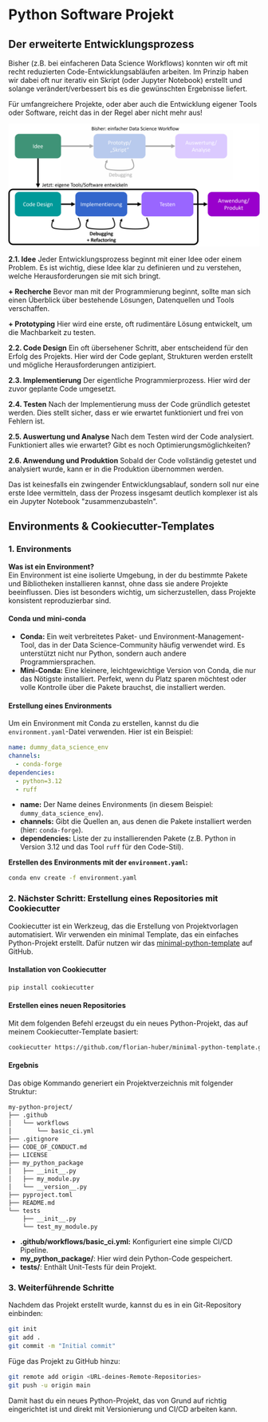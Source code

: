 # Python Software Projekt

## Der erweiterte Entwicklungsprozess

Bisher (z.B. bei einfacheren Data Science Workflows) konnten wir oft mit recht reduzierten Code-Entwicklungsabläufen arbeiten. Im Prinzip haben wir dabei oft nur iterativ ein Skript (oder Jupyter Notebook) erstellt und solange verändert/verbessert bis es die gewünschten Ergebnisse liefert.

Für umfangreichere Projekte, oder aber auch die Entwicklung eigener Tools oder Software, reicht das in der Regel aber nicht mehr aus!

![fig_development_process_sketch](../images/fig_development_process_sketch.png)

**2.1. Idee**
Jeder Entwicklungsprozess beginnt mit einer Idee oder einem Problem. Es ist wichtig, diese Idee klar zu definieren und zu verstehen, welche Herausforderungen sie mit sich bringt.

**+ Recherche**
Bevor man mit der Programmierung beginnt, sollte man sich einen Überblick über bestehende Lösungen, Datenquellen und Tools verschaffen.

**+ Prototyping**
Hier wird eine erste, oft rudimentäre Lösung entwickelt, um die Machbarkeit zu testen.

**2.2. Code Design**
Ein oft übersehener Schritt, aber entscheidend für den Erfolg des Projekts. Hier wird der Code geplant, Strukturen werden erstellt und mögliche Herausforderungen antizipiert.

**2.3. Implementierung**
Der eigentliche Programmierprozess. Hier wird der zuvor geplante Code umgesetzt.

**2.4. Testen**
Nach der Implementierung muss der Code gründlich getestet werden. Dies stellt sicher, dass er wie erwartet funktioniert und frei von Fehlern ist.

**2.5. Auswertung und Analyse**
Nach dem Testen wird der Code analysiert. Funktioniert alles wie erwartet? Gibt es noch Optimierungsmöglichkeiten?

**2.6. Anwendung und Produktion**
Sobald der Code vollständig getestet und analysiert wurde, kann er in die Produktion übernommen werden.

Das ist keinesfalls ein zwingender Entwicklungsablauf, sondern soll nur eine erste Idee vermitteln, dass der Prozess insgesamt deutlich komplexer ist als ein Jupyter Notebook "zusammenzubasteln".

## Environments & Cookiecutter-Templates

### 1. Environments

**Was ist ein Environment?**  
Ein Environment ist eine isolierte Umgebung, in der du bestimmte Pakete und Bibliotheken installieren kannst, ohne dass sie andere Projekte beeinflussen. Dies ist besonders wichtig, um sicherzustellen, dass Projekte konsistent reproduzierbar sind.

#### Conda und mini-conda

- **Conda:** Ein weit verbreitetes Paket- und Environment-Management-Tool, das in der Data Science-Community häufig verwendet wird. Es unterstützt nicht nur Python, sondern auch andere Programmiersprachen.
- **Mini-Conda:** Eine kleinere, leichtgewichtige Version von Conda, die nur das Nötigste installiert. Perfekt, wenn du Platz sparen möchtest oder volle Kontrolle über die Pakete brauchst, die installiert werden.

#### Erstellung eines Environments

Um ein Environment mit Conda zu erstellen, kannst du die `environment.yaml`-Datei verwenden. Hier ist ein Beispiel:

```yaml
name: dummy_data_science_env
channels:
  - conda-forge
dependencies:
  - python=3.12
  - ruff
```

- **name:** Der Name deines Environments (in diesem Beispiel: `dummy_data_science_env`).
- **channels:** Gibt die Quellen an, aus denen die Pakete installiert werden (hier: `conda-forge`).
- **dependencies:** Liste der zu installierenden Pakete (z.B. Python in Version 3.12 und das Tool `ruff` für den Code-Stil).

**Erstellen des Environments mit der `environment.yaml`:**
```bash
conda env create -f environment.yaml
```

### 2. Nächster Schritt: Erstellung eines Repositories mit Cookiecutter

Cookiecutter ist ein Werkzeug, das die Erstellung von Projektvorlagen automatisiert. Wir verwenden ein minimal Template, das ein einfaches Python-Projekt erstellt. Dafür nutzen wir das [minimal-python-template](https://github.com/florian-huber/minimal-python-template) auf GitHub.

#### Installation von Cookiecutter
```bash
pip install cookiecutter
```

#### Erstellen eines neuen Repositories

Mit dem folgenden Befehl erzeugst du ein neues Python-Projekt, das auf meinem Cookiecutter-Template basiert:

```bash
cookiecutter https://github.com/florian-huber/minimal-python-template.git
```

#### Ergebnis
Das obige Kommando generiert ein Projektverzeichnis mit folgender Struktur:

```
my-python-project/
├── .github
│   └── workflows
│       └── basic_ci.yml
├── .gitignore
├── CODE_OF_CONDUCT.md
├── LICENSE
├── my_python_package
│   ├── __init__.py
│   ├── my_module.py
│   └── __version__.py
├── pyproject.toml
├── README.md
└── tests
    ├── __init__.py
    └── test_my_module.py
```

- **.github/workflows/basic_ci.yml:** Konfiguriert eine simple CI/CD Pipeline.
- **my_python_package/**: Hier wird dein Python-Code gespeichert.
- **tests/**: Enthält Unit-Tests für dein Projekt.

### 3. Weiterführende Schritte

Nachdem das Projekt erstellt wurde, kannst du es in ein Git-Repository einbinden:
```bash
git init
git add .
git commit -m "Initial commit"
```

Füge das Projekt zu GitHub hinzu:
```bash
git remote add origin <URL-deines-Remote-Repositories>
git push -u origin main
```

Damit hast du ein neues Python-Projekt, das von Grund auf richtig eingerichtet ist und direkt mit Versionierung und CI/CD arbeiten kann.

